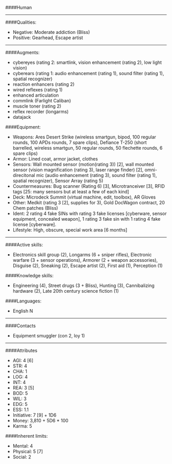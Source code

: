 ####Human

____
####Qualities:

- Negative: Moderate addiction (Bliss)
- Positive: Gearhead, Escape artist

____
####Augments:

- cybereyes (rating 2: smartlink, vision enhancement (rating 2), low light vision)
- cyberears (rating 1: audio enhancement (rating 1), sound filter (rating 1), spatial recognizer)
- reaction enhancers (rating 2)
- wired reflexes (rating 1)
- enhanced articulation
- commlink (Farlight Caliban)
- muscle toner (rating 2)
- reflex recorder (longarms)
- datajack

####Equipment:

- Weapons: Ares Desert Strike (wireless smartgun, bipod, 100 regular rounds, 100 APDs rounds, 7 spare clips), Defiance T-250 (short barrelled, wireless smartgun, 50 regular rounds, 50 flechette rounds, 6 spare clips)
- Armor: Lined coat, armor jacket, clothes
- Sensors: Wall mounted sensor (motion(rating 3)) [2], wall mounted sensor (vision magnification (rating 3), laser range finder) [2], omni-direcitonal mic (audio enhancement (rating 3), sound filter (rating 1), spatial recognizer), Sensor Array (rating 5)
- Countermeasures: Bug scanner (Rating 6) [3], Microtranceiver [3], RFID tags [25: many sensors but at least a few of each kind]
- Deck: Microdeck Summit (virtual machine, edit, toolbox), AR Gloves
- Other: Medkit (rating 3 [2], supplies for 3), Gold DocWagon contract, 20 Chem patches (Bliss)
- Ident: 2 rating 4 fake SINs with rating 3 fake licenses [cyberware, sensor equipment, concealed weapon], 1 rating 3 fake sin with 1 rating 4 fake license [cyberware].
- Lifestyle: High, obscure, special work area [6 months]

____
####Active skills:

- Electronics skill group (2), Longarms (6 + sniper rifles), Electronic warfare (3 + sensor operations), Armorer (2 + weapon accessories), Disguise (2), Sneaking (2), Escape artist (2), First aid (1), Perception (1)

####Knowledge skills:

- Engineering (4), Street drugs (3 + Bliss), Hunting (3), Cannibalizing hardware (2), Late 20th century science fiction (1)

####Languages:

- English N

____
####Contacts

- Equipment smuggler (con 2, loy 1)

____
####Attributes

- AGI: 4 [6]
- STR: 4
- CHA: 1
- LOG: 4
- INT: 4
- REA: 3 [5]
- BOD: 5
- WIL: 3
- EDG: 5
- ESS: 1.1
- Initiative: 7 [9] + 1D6
- Money: 3,810 + 5D6 * 100
- Karma: 5

####Inherent limits:

- Mental: 4
- Physical: 5 [7]
- Social: 2
